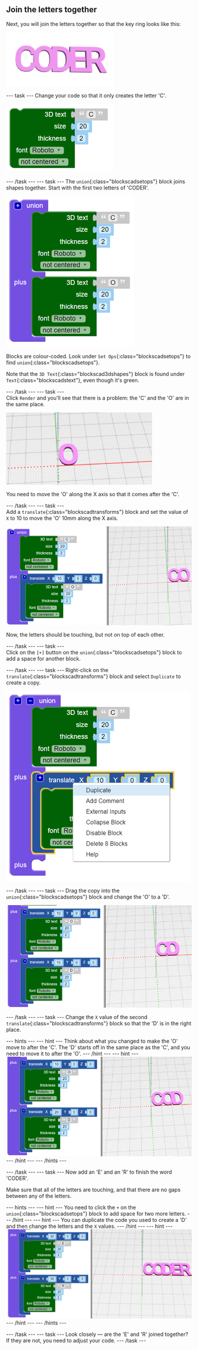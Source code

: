 ## Join the letters together

Next, you will join the letters together so that the key ring looks like this:

![screenshot](images/coder-letters-joined.png) 

--- task ---
Change your code so that it only creates the letter 'C'.

![screenshot](images/coder-c.png) 

--- /task ---
--- task ---
The `union`{:class="blockscadsetops"} block joins shapes together. Start with the first two letters of 'CODER'. 

![screenshot](images/coder-co.png) 
	
Blocks are colour-coded. Look under `Set Ops`{:class="blockscadsetops"} to find `union`{:class="blockscadsetops"}. 
	
Note that the `3D Text`{:class="blockscad3dshapes"} block is found under `Text`{:class="blockscadstext"}, even though it's green. 

--- /task ---
--- task ---	
Click `Render` and you'll see that there is a problem: the 'C' and the 'O' are in the same place. 

![screenshot](images/coder-same-place.png)
		
You need to move the 'O' along the X axis so that it comes after the 'C'. 

--- /task ---
--- task ---	
Add a `translate`{:class="blockscadtransforms"} block and set the value of `X` to 10 to move the 'O' 10mm along the X axis. 
	
![screenshot](images/coder-translate.png) 
	
Now, the letters should be touching, but not on top of each other. 

--- /task ---
--- task ---	
Click on the `[+]` button on the `union`{:class="blockscadsetops"} block to add a space for another block. 

--- /task ---
--- task ---
Right-click on the `translate`{:class="blockscadtransforms"} block and select `Duplicate` to create a copy. 

![screenshot](images/coder-duplicate.png) 
	
--- /task ---
--- task ---
Drag the copy into the `union`{:class="blockscadsetops"} block and change the 'O' to a 'D'.
	
![screenshot](images/coder-d.png) 

--- /task ---
--- task ---
Change the `X` value of the second `translate`{:class="blockscadtransforms"} block so that the 'D' is in the right place. 

--- hints ---
--- hint ---
Think about what you changed to make the 'O' move to after the 'C'. The 'D' starts off in the same place as the 'C', and you need to move it to after the 'O'. 
--- /hint ---
--- hint ---
	![screenshot](images/coder-d-hint.png) 
--- /hint ---
--- /hints ---

--- /task ---
--- task ---
Now add an 'E' and an 'R' to finish the word 'CODER'. 

Make sure that all of the letters are touching, and that there are no gaps between any of the letters.

--- hints ---
--- hint ---
You need to click the `+` on the `union`{:class="blockscadsetops"} block to add space for two more letters. 
--- /hint ---
--- hint ---
You can duplicate the code you used to create a 'D' and then change the letters and the `X` values. 
--- /hint ---
--- hint ---
	![screenshot](images/coder-hint-er.png) 
--- /hint ---
--- /hints ---

--- /task ---
--- task ---
Look closely — are the 'E' and 'R' joined together? If they are not, you need to adjust your code. 
--- /task ---

